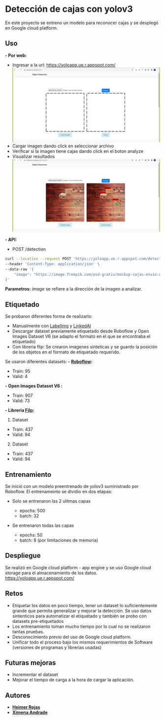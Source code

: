 # Detección de cajas con yolov3

En este proyecto se entreno un modelo para reconocer cajas y se desplegó en Google cloud platform.

## Uso
**- Por web:**
 - Ingresar a la url: https://yoloapp.ue.r.appspot.com/
 ![index_image](https://github.com/HeimerR/obj_detect/blob/main/imagenes_github/1.png)
 - Cargar imagen dando click en seleccionar archivo
 - Verificar si la imagen tiene cajas dando click en el boton analyze
 - Visualizar resultados
 ![detection_image](https://github.com/HeimerR/obj_detect/blob/main/imagenes_github/2.png)


**- API:**
- POST /detection
```bash
curl --location --request POST 'https://yoloapp.ue.r.appspot.com/detection' \
--header 'Content-Type: application/json' \
--data-raw '{
	"image": "https://image.freepik.com/psd-gratis/mockup-cajas-envio-diferentes-tamanos_23-2147861796.jpg"
}'
```
**Parametros:**
*image* se refiere a la dirección de la imagen a analizar.

## Etiquetado
Se probaron diferentes forma de realizarlo:
- Manualmente con [LabelImg](https://github.com/tzutalin/labelImg "LabelImg") y [LinkedAI](https://linkedai.co/ "LinkedAI")
- Descargar dataset previamente etiquetado desde Roboflow y Open Images Dataset V6 (se adapto el formato en el que se encontraba el etiquetado)
- Con libreria flip: Se crearon imagenes sinteticas y se guardo la posición de los objetos en el formato de etiquetado requerido.

Se usaron diferentes datasets:
**- [Roboflow](https://github.com/roboflow-ai/keras-yolo3/blob/master/yolo.py "Roboflow"):**
 - Train: 95
 - Valid: 4

**- Open Images Dataset V6 :**
 - Train: 907
 - Valid: 73

**- Libreria [Filp](https://github.com/LinkedAi/flip "Filp"):**
1. Dataset
 - Train: 437
 - Valid: 94
 
2. Dataset
 - Train: 437
 - Valid: 94

## Entrenamiento
Se inició con un modelo preentrenado de yolov3 suministrado por Roboflow. El entrenameinto se dividio en dos etapas:
- Solo se entrenaron las 2 ulitmas capas
  - epochs: 500
  - batch: 32

 
- Se entrenaron todas las capas
  - epochs: 50
  - batch: 8 (por limitaciones de memoria)

## Despliegue
Se realizó en Google cloud platform - app engine y se uso Google cloud storage para el almacenamiento de los datos.
https://yoloapp.ue.r.appspot.com/

## Retos
- Etiquetar los datos en poco tiempo, tener un dataset lo suficientemente grande que permita generalizar y mejorar la detección. Se uso datos sintenticos para automatizar el etiquetado y también se probo con datasets pre-etiquetados
- Los entrenamiento toman mucho tiempo por lo cual no se realizaron tantas pruebas.
- Desconocimiento previo del uso de Google cloud platform.
- Unificar todo el proceso bajo los mismos requerimientos de Software (versiones de programas y librerias usadas)

## Futuras mejoras
- Incrementar el dataset
- Mejorar el tiempo de carga a la hora de cargar la aplicación.

## Autores
* [**Heimer Rojas**](https://github.com/HeimerR)
* [**Ximena Andrade**](https://github.com/xica369)
